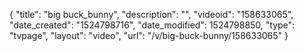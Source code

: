 {
    "title": "big buck_bunny",
    "description": "",
    "videoid": "158633065",
    "date_created": "1524798716",
    "date_modified": 1524798850,
    "type": "tvpage",
    "layout": "video",
    "url": "\/v\/big-buck-bunny\/158633065"
}